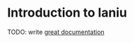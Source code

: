 # Introduction to laniu

TODO: write [great documentation](http://jacobian.org/writing/what-to-write/)
